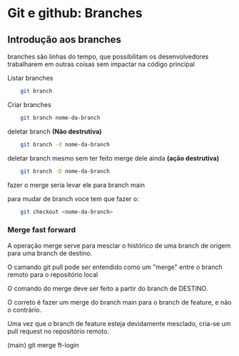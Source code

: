 # Git e github: Branches

## Introdução aos branches

branches são linhas do tempo, que possibilitam os desenvolvedores trabalharem em outras coisas sem impactar na código principal

Listar branches

```bash
    git branch
```

Criar branches

```bash
    git branch nome-da-branch
```

deletar branch **(Não destrutiva)**

```bash
    git branch -d nome-da-branch
```

deletar branch mesmo sem ter feito merge dele ainda **(ação destrutiva)**

```bash
    git branch -D nome-da-branch
```

fazer o merge seria levar ele para branch main

para mudar de branch voce tem que fazer o:

```bash
    git checkout <nome-da-branch>
```

### Merge fast forward

A operação merge serve para mesclar o histórico de uma branch de origem para uma branch de destino.

O camando git pull pode ser entendido como um "merge" entre o branch remoto para o repositório local

O comando do merge deve ser feito a partir do branch de DESTINO.

O correto é fazer um merge do branch main para o branch de feature, e não o contrário.

Uma vez que o branch de feature esteja devidamente mesclado, cria-se um pull request no repositório remoto.

(main) git merge ft-login

